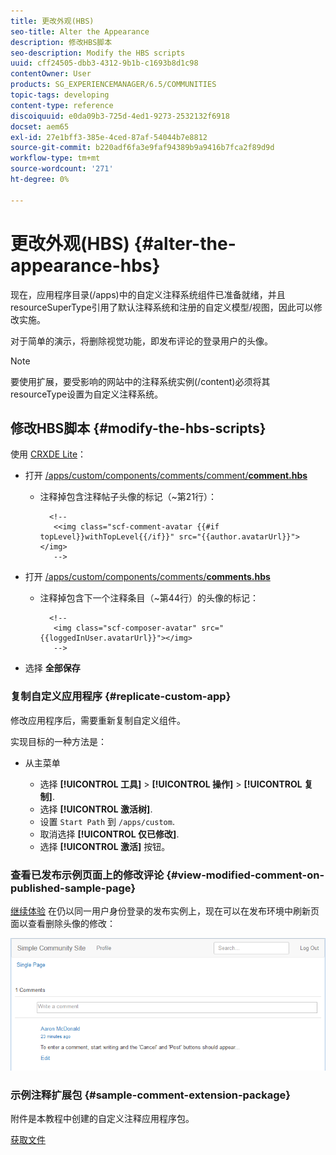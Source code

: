 ```yaml
---
title: 更改外观(HBS)
seo-title: Alter the Appearance
description: 修改HBS脚本
seo-description: Modify the HBS scripts
uuid: cff24505-dbb3-4312-9b1b-c1693b8d1c98
contentOwner: User
products: SG_EXPERIENCEMANAGER/6.5/COMMUNITIES
topic-tags: developing
content-type: reference
discoiquuid: e0da09b3-725d-4ed1-9273-2532132f6918
docset: aem65
exl-id: 27e1bff3-385e-4ced-87af-54044b7e8812
source-git-commit: b220adf6fa3e9faf94389b9a9416b7fca2f89d9d
workflow-type: tm+mt
source-wordcount: '271'
ht-degree: 0%

---
```


# 更改外观(HBS) {#alter-the-appearance-hbs}

现在，应用程序目录(/apps)中的自定义注释系统组件已准备就绪，并且resourceSuperType引用了默认注释系统和注册的自定义模型/视图，因此可以修改实施。

对于简单的演示，将删除视觉功能，即发布评论的登录用户的头像。

>[!NOTE]
>
>要使用扩展，要受影响的网站中的注释系统实例(/content)必须将其resourceType设置为自定义注释系统。

## 修改HBS脚本 {#modify-the-hbs-scripts}

使用 [CRXDE Lite](/help/sites-developing/developing-with-crxde-lite.md)：

* 打开 [/apps/custom/components/comments/comment/**comment.hbs**](https://localhost:4502/crx/de/index.jsp#/apps/custom/components/comments/comment/comment.hbs)

   * 注释掉包含注释帖子头像的标记（~第21行）：

      ```
        <!--
         <<img class="scf-comment-avatar {{#if topLevel}}withTopLevel{{/if}}" src="{{author.avatarUrl}}"></img>
         -->
      ```

* 打开 [/apps/custom/components/comments/**comments.hbs**](https://localhost:4502/crx/de/index.jsp#/apps/custom/components/comments/comments.hbs)

   * 注释掉包含下一个注释条目（~第44行）的头像的标记：

      ```
        <!--
         <img class="scf-composer-avatar" src="{{loggedInUser.avatarUrl}}"></img>
         -->
      ```

* 选择 **全部保存**

### 复制自定义应用程序 {#replicate-custom-app}

修改应用程序后，需要重新复制自定义组件。

实现目标的一种方法是：

* 从主菜单

   * 选择 **[!UICONTROL 工具]** > **[!UICONTROL 操作]** > **[!UICONTROL 复制]**.
   * 选择 **[!UICONTROL 激活树]**.
   * 设置 `Start Path` 到 `/apps/custom`.
   * 取消选择 **[!UICONTROL 仅已修改]**.
   * 选择 **[!UICONTROL 激活]** 按钮。

### 查看已发布示例页面上的修改评论 {#view-modified-comment-on-published-sample-page}

[继续体验](/help/communities/extend-sample-page.md#publish-sample-page) 在仍以同一用户身份登录的发布实例上，现在可以在发布环境中刷新页面以查看删除头像的修改：

![view-modified-content](assets/view-modified-content.png)

### 示例注释扩展包 {#sample-comment-extension-package}

附件是本教程中创建的自定义注释应用程序包。

[获取文件](assets/sample-comment-extension-6-1-fp3.zip)
